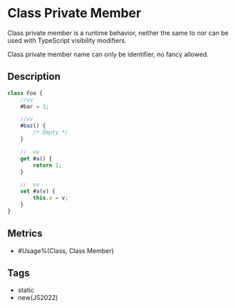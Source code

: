 # Class Private Member

Class private member is a runtime behavior, neither the same to nor can be used with
TypeScript visibility modifiers.

Class private member name can only be identifier, no fancy allowed.

## Description

```js
class Foo {
    //vv
    #bar = 1;

    //vv
    #baz() {
        /* Empty */
    }

    //  vv
    get #a() {
        return 1;
    }

    //  vv
    set #a(v) {
        this.a = v;
    }
}
```

## Metrics

* #Usage%(Class, Class Member)

## Tags

* static
* new(JS2022)
